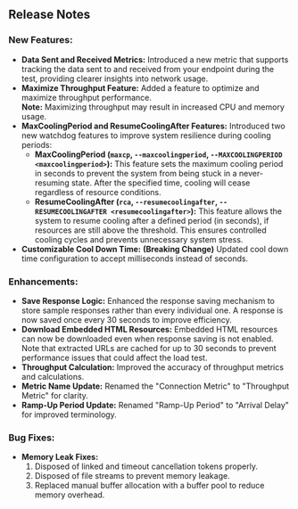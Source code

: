 ## Release Notes

### New Features:
- **Data Sent and Received Metrics:** Introduced a new metric that supports tracking the data sent to and received from your endpoint during the test, providing clearer insights into network usage.
- **Maximize Throughput Feature:** Added a feature to optimize and maximize throughput performance.  
  **Note:** Maximizing throughput may result in increased CPU and memory usage.
- **MaxCoolingPeriod and ResumeCoolingAfter Features:** Introduced two new watchdog features to improve system resilience during cooling periods:
  - **MaxCoolingPeriod (`maxcp`, `--maxcoolingperiod`, `--MAXCOOLINGPERIOD <maxcoolingperiod>`):** This feature sets the maximum cooling period in seconds to prevent the system from being stuck in a never-resuming state. After the specified time, cooling will cease regardless of resource conditions.
  - **ResumeCoolingAfter (`rca`, `--resumecoolingafter`, `--RESUMECOOLINGAFTER <resumecoolingafter>`):** This feature allows the system to resume cooling after a defined period (in seconds), if resources are still above the threshold. This ensures controlled cooling cycles and prevents unnecessary system stress.
- **Customizable Cool Down Time:** **(Breaking Change)** Updated cool down time configuration to accept milliseconds instead of seconds.

### Enhancements:
- **Save Response Logic:** Enhanced the response saving mechanism to store sample responses rather than every individual one. A response is now saved once every 30 seconds to improve efficiency.
- **Download Embedded HTML Resources:** Embedded HTML resources can now be downloaded even when response saving is not enabled. Note that extracted URLs are cached for up to 30 seconds to prevent performance issues that could affect the load test.
- **Throughput Calculation:** Improved the accuracy of throughput metrics and calculations.
- **Metric Name Update:** Renamed the "Connection Metric" to "Throughput Metric" for clarity.
- **Ramp-Up Period Update:** Renamed "Ramp-Up Period" to "Arrival Delay" for improved terminology.

### Bug Fixes:
- **Memory Leak Fixes:**
  1. Disposed of linked and timeout cancellation tokens properly.
  2. Disposed of file streams to prevent memory leakage.
  3. Replaced manual buffer allocation with a buffer pool to reduce memory overhead.
